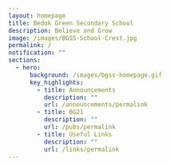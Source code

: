 ```yaml
---
layout: homepage
title: Bedok Green Secondary School
description: Believe and Grow
image: /images/BGSS-School-Crest.jpg
permalink: /
notification: ""
sections:
  - hero:
      background: /images/bgss-homepage.gif
      key_highlights:
        - title: Announcements
          description: ""
          url: /announcements/permalink
        - title: BG21
          description: ""
          url: /pubs/permalink
        - title: Useful Links
          description: ""
          url: /links/permalink
---
```


